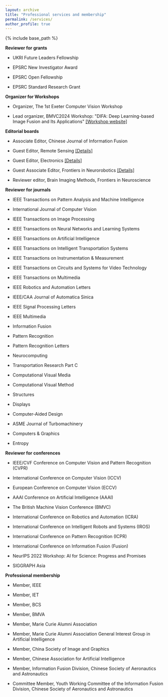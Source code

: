 ```yaml
---
layout: archive
title: "Professional services and membership"
permalink: /services/
author_profile: true
---
```

{% include base_path %}


**Reviewer for grants**

- UKRI Future Leaders Fellowship

- EPSRC New Investigator Award

- EPSRC Open Fellowship

- EPSRC Standard Research Grant 

**Organizer for Workshops**

- Organizer, The 1st Exeter Computer Vision Workshop

- Lead organizer, BMVC2024 Workshop: "DIFA: Deep Learning-based Image Fusion and Its Applications" [[Workshop website]](https://difa2024.github.io/)


**Editorial boards**

- Associate Editor, Chinese Journal of Information Fusion

- Guest Editor, Remote Sensing [[Details]](https://www.mdpi.com/journal/remotesensing/special_issues/T7010HP00E)

- Guest Editor, Electronics [[Details]](https://www.mdpi.com/journal/electronics/special_issues/48P302N872) 

- Guest Associate Editor, Frontiers in Neurorobotics [[Details]](https://www.frontiersin.org/research-topics/64494/multi-source-and-multi-domain-data-fusion-and-enhancement-methods-evaluation-and-applications)

- Reviewer editor, Brain Imaging Methods, Frontiers in Neuroscience


**Reviewer for journals**

- IEEE Transactions on Pattern Analysis and Machine Intelligence

- International Journal of Computer Vision    

- IEEE Transactions on Image Processing

- IEEE Transactions on Neural Networks and Learning Systems

- IEEE Transactions on Artificial Intelligence

- IEEE Transactions on Intelligent Transportation Systems 

- IEEE Transactions on Instrumentation & Measurement

- IEEE Transactions on Circuits and Systems for Video Technology

- IEEE Transactions on Multimedia

- IEEE Robotics and Automation Letters

- IEEE/CAA Journal of Automatica Sinica

- IEEE Signal Processing Letters

- IEEE Multimedia 

- Information Fusion

- Pattern Recognition

- Pattern Recognition Letters

- Neurocomputing

- Transportation Research Part C

- Computational Visual Media

- Computational Visual Method
 
- Structures

- Displays

- Computer-Aided Design

- ASME Journal of Turbomachinery

- Computers & Graphics

- Entropy

**Reviewer for conferences**


- IEEE/CVF Conference on Computer Vision and Pattern Recognition (CVPR)

- International Conference on Computer Vision (ICCV) 

- European Conference on Computer Vision (ECCV) 

- AAAI Conference on Artificial Intelligence (AAAI)

- The British Machine Vision Conference (BMVC)

- International Conference on Robotics and Automation (ICRA) 

- International Conference on Intelligent Robots and Systems (IROS) 

- International Conference on Pattern Recognition (ICPR)

- International Conference on Information Fusion (Fusion)

- NeurIPS 2022 Workshop: AI for Science: Progress and Promises

- SIGGRAPH Asia

**Professional membership**

- Member, IEEE

- Member, IET

- Member, BCS

- Member, BMVA

- Member, Marie Curie Alumni Association

- Member, Marie Curie Alumni Association General Interest Group in Artificial Intelligence

- Member, China Society of Image and Graphics

- Member, Chinese Association for Artificial Intelligence

- Member, Information Fusion Division, Chinese Society of Aeronautics and Astronautics

- Committee Member, Youth Working Committee of the Information Fusion Division, Chinese Society of Aeronautics and Astronautics
